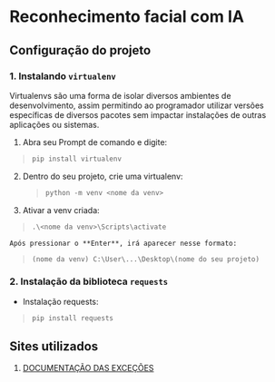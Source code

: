 # Reconhecimento facial com IA

## Configuração do projeto

### 1. Instalando `virtualenv`

Virtualenvs são uma forma de isolar diversos ambientes de desenvolvimento, assim permitindo ao programador utilizar versões específicas de diversos pacotes sem impactar instalações de outras aplicações ou sistemas.

1. Abra seu Prompt de comando e digite:

> ```py
> pip install virtualenv
> ```

2. Dentro do seu projeto, crie uma virtualenv:

   > ```py
   > python -m venv <nome da venv>
   > ```

3. Ativar a venv criada:

> ```py
> .\<nome da venv>\Scripts\activate
> ```

	Após pressionar o **Enter**, irá aparecer nesse formato:

> ```assembly
> (nome da venv) C:\User\...\Desktop\(nome do seu projeto)
> ```

### 2. Instalação da biblioteca `requests` 

* Instalação requests:

> ```py
> pip install requests
> ```

## Sites utilizados

1. [DOCUMENTAÇÃO DAS EXCEÇÕES](https://requests.readthedocs.io/en/latest/user/quickstart/#response-status-codes)